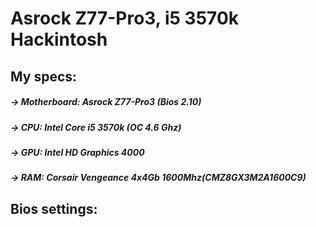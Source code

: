 # Asrock Z77-Pro3, i5 3570k Hackintosh
## My specs:
##### -> Motherboard: Asrock Z77-Pro3 (Bios 2.10)
##### -> CPU: Intel Core i5 3570k (OC 4.6 Ghz)
##### -> GPU: Intel HD Graphics 4000
##### -> RAM: Corsair Vengeance 4x4Gb 1600Mhz(CMZ8GX3M2A1600C9)

## Bios settings:
